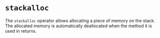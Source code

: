 # `stackalloc`

The `stackalloc` operator allows allocating a piece of memory on the stack. The allocated memory is automatically deallocated when the method it is used in returns.

[docs.microsoft.com_stackalloc]: https://docs.microsoft.com/en-us/dotnet/csharp/language-reference/operators/stackalloc
